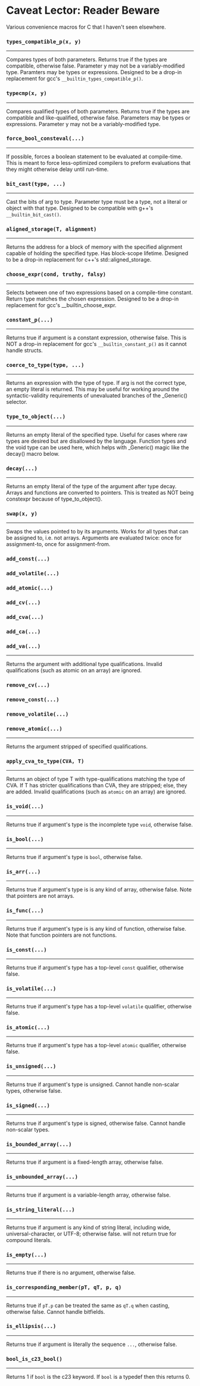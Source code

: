 # Caveat Lector: Reader Beware
Various convenience macros for C that I haven't seen elsewhere.
### `types_compatible_p(x, y)`
---
Compares types of both parameters. Returns true if the types are compatible, otherwise false.
Parameter y may not be a variably-modified type. Paramters may be types or expressions.
Designed to be a drop-in replacement for gcc's `__builtin_types_compatible_p()`.

### `typecmp(x, y)`
---
Compares qualified types of both parameters. Returns true if the types are compatible and like-qualified,
otherwise false. Parameters may be types or expressions.
Parameter y may not be a variably-modified type.

### `force_bool_consteval(...)`
---
If possible, forces a boolean statement to be evaluated at compile-time.
This is meant to force less-optimized compilers to preform evaluations that they might otherwise delay until run-time.

### `bit_cast(type, ...)`
---
Cast the bits of arg to type. Parameter type must be a type, not a literal or object with that type.
Designed to be compatible with g++'s `__builtin_bit_cast()`.

### `aligned_storage(T, alignment)`
---
Returns the address for a block of memory with the specified alignment capable of holding the specified type.
Has block-scope lifetime. Designed to be a drop-in replacement for c++'s std::aligned_storage.

### `choose_expr(cond, truthy, falsy)`
---
Selects between one of two expressions based on a compile-time constant.
Return type matches the chosen expression. Designed to be a drop-in replacement for gcc's __builtin_choose_expr.

### `constant_p(...)`
---
Returns true if argument is a constant expression, otherwise false.
This is NOT a drop-in replacement for gcc's `__builtin_constant_p()` as it cannot handle structs.

### `coerce_to_type(type, ...)`
---
Returns an expression with the type of type. If arg is not the correct type, an empty literal is returned.
This may be useful for working around the syntactic-validity requirements of unevaluated branches of the _Generic() selector.

### `type_to_object(...)`
---
Returns an empty literal of the specified type. Useful for cases where raw types are desired but are disallowed by the language.
Function types and the void type can be used here, which helps with _Generic() magic like the decay() macro below.

### `decay(...)`
---
Returns an empty literal of the type of the argument after type decay. Arrays and functions are converted to pointers.
This is treated as NOT being constexpr because of type_to_object().

### `swap(x, y)`
---
Swaps the values pointed to by its arguments. Works for all types that can be assigned to, i.e. not arrays.
Arguments are evaluated twice: once for assignment-to, once for assignment-from.

### `add_const(...)`
### `add_volatile(...)`
### `add_atomic(...)`
### `add_cv(...)`
### `add_cva(...)`
### `add_ca(...)`
### `add_va(...)`
---
Returns the argument with additional type qualifications. Invalid qualifications (such as atomic on an array) are ignored.

### `remove_cv(...)`
### `remove_const(...)`
### `remove_volatile(...)`
### `remove_atomic(...)`
---
Returns the argument stripped of specified qualifications.

### `apply_cva_to_type(CVA, T)`
---
Returns an object of type T with type-qualifications matching the type of CVA.
If T has stricter qualifications than CVA, they are stripped; else, they are added.
Invalid qualifications (such as `atomic` on an array) are ignored.

### `is_void(...)`
---
Returns true if argument's type is the incomplete type `void`, otherwise false.

### `is_bool(...)`
---
Returns true if argument's type is `bool`, otherwise false.

### `is_arr(...)`
---
Returns true if argument's type is is any kind of array, otherwise false. Note that pointers are not arrays.

### `is_func(...)`
---
Returns true if argument's type is is any kind of function, otherwise false. Note that function pointers are not functions.

### `is_const(...)`
---
Returns true if argument's type has a top-level `const` qualifier, otherwise false.

### `is_volatile(...)`
---
Returns true if argument's type has a top-level `volatile` qualifier, otherwise false.

### `is_atomic(...)`
---
Returns true if argument's type has a top-level `atomic` qualifier, otherwise false.

### `is_unsigned(...)`
---
Returns true if argument's type is unsigned. Cannot handle non-scalar types, otherwise false.

### `is_signed(...)`
---
Returns true if argument's type is signed, otherwise false. Cannot handle non-scalar types.

### `is_bounded_array(...)`
---
Returns true if argument is a fixed-length array, otherwise false.

### `is_unbounded_array(...)`
---
Returns true if argument is a variable-length array, otherwise false.

### `is_string_literal(...)`
---
Returns true if argument is any kind of string literal, including wide, universal-character, or UTF-8; otherwise false.
will not return true for compound literals.

### `is_empty(...)`
---
Returns true if there is no argument, otherwise false.

### `is_corresponding_member(pT, qT, p, q)`
---
Returns true if `pT.p` can be treated the same as `qT.q` when casting, otherwise false.
Cannot handle bitfields.

### `is_ellipsis(...)`
---
Returns true if argument is literally the sequence `...`, otherwise false.

### `bool_is_c23_bool()`
---
Returns 1 if `bool` is the c23 keyword.
If `bool` is a typedef then this returns 0.
